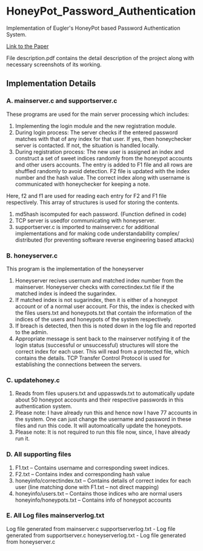 # HoneyPot_Password_Authentication

Implementation of Eugler's HoneyPot based Password Authentication System.

[Link to the Paper](https://ieeexplore.ieee.org/document/7047759)

File description.pdf contains the detail description of the project along with necessary screenshots of its working.

## Implementation Details

### A. mainserver.c and supportserver.c   

These programs are used for the main server processing which includes:
1. Implementing the login module and the new registration module.
2. During login process: The server checks if the entered password matches with that of any index for that user. If yes, then honeychecker server is contacted. If not, the situation is handled locally.
3. During registration process: The new user is assigned an index and construct a set of sweet indices randomly from the honeypot accounts and other users accounts. The entry is added to F1 file and all rows are shuffled randomly to avoid detection. F2 file is updated with the index number and the hash value. The correct index along with username is communicated with honeychecker for keeping a note.

Here, f2 and f1 are used for reading each entry for F2 and F1 file respectively. This array of structures is used for storing the contents.
1. md5hash iscomputed for each password. (Function defined in code)
2. TCP server is usedfor communicating with honeyserver.
3. supportserver.c is imported to mainserver.c for additional implementations and for making code understandability complex/ distributed (for preventing software reverse engineering based attacks)

### B. honeyserver.c
This program is the implementation of the honeyserver

1. Honeyserver recives usernum and matched index number from the mainserver. Honeyserver checks with correctindex.txt file if the matched index is indeed the sugarindex.
2. If matched index is not sugarindex, then it is either of a honeypot account or of a normal user account. For this, the index is checked with the files users.txt and honeypots.txt that contain the information of the indices of the users and honeypots of the system respectively.
3. If breach is detected, then this is noted down in the log file and reported to the admin.
4. Appropriate message is sent back to the mainserver notifying it of the login
status (successful or unsuccessful)
structures will store the correct index for each user. This will read from a protected file, which contains the details.
TCP Transfer Control Protocol is used for establishing the connections between the servers.
### C. updatehoney.c
1. Reads from files upusers.txt and uppasswds.txt to automatically update about 50 honeypot accounts and their respective
passwords in this authentication system.
2. Please note: I have already run this and hence now I have 77 accounts in the system. One can just change the username and password in these files and run this code. It will automoatically update the honeypots.
3. Please note: It is not required to run this file now, since, I have already run it.

### D. All supporting files
1. F1.txt – Contains username and corresponding sweet indices.
2. F2.txt – Contains index and corresponding hash value
3. honeyinfo/correctindex.txt – Contains details of correct index for each user (line matching done with F1.txt – not direct mapping)
4. honeyinfo/users.txt – Contains those indices who are normal users honeyinfo/honeypots.txt – Contains info of honeypot accounts

### E. All Log files mainserverlog.txt
Log file generated from mainserver.c supportserverlog.txt - Log file generated from supportserver.c honeyserverlog.txt - Log file generated from honeyserver.c
